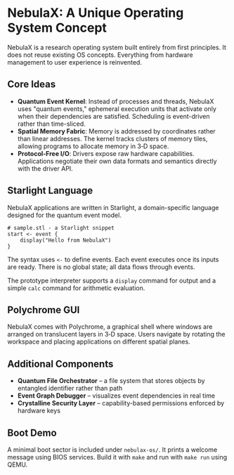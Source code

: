 # NebulaX: A Unique Operating System Concept

NebulaX is a research operating system built entirely from first principles. It does not reuse existing OS concepts. Everything from hardware management to user experience is reinvented.

## Core Ideas

- **Quantum Event Kernel**: Instead of processes and threads, NebulaX uses "quantum events," ephemeral execution units that activate only when their dependencies are satisfied. Scheduling is event-driven rather than time-sliced.
- **Spatial Memory Fabric**: Memory is addressed by coordinates rather than linear addresses. The kernel tracks clusters of memory tiles, allowing programs to allocate memory in 3‑D space.
- **Protocol-Free I/O**: Drivers expose raw hardware capabilities. Applications negotiate their own data formats and semantics directly with the driver API.

## Starlight Language

NebulaX applications are written in Starlight, a domain-specific language designed for the quantum event model.

```
# sample.stl - a Starlight snippet
start <- event {
    display("Hello from NebulaX")
}
```

The syntax uses `<-` to define events. Each event executes once its inputs are ready. There is no global state; all data flows through events.

The prototype interpreter supports a `display` command for output and a simple `calc` command for arithmetic evaluation.

## Polychrome GUI

NebulaX comes with Polychrome, a graphical shell where windows are arranged on translucent layers in 3‑D space. Users navigate by rotating the workspace and placing applications on different spatial planes.

## Additional Components

- **Quantum File Orchestrator** – a file system that stores objects by entangled identifier rather than path
- **Event Graph Debugger** – visualizes event dependencies in real time
- **Crystalline Security Layer** – capability-based permissions enforced by hardware keys


## Boot Demo

A minimal boot sector is included under `nebulax-os/`. It prints a welcome message using BIOS services. Build it with `make` and run with `make run` using QEMU.
